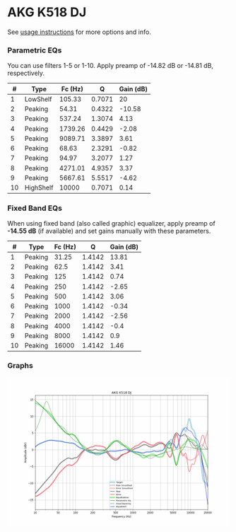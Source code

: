 # AKG K518 DJ
See [usage instructions](https://github.com/jaakkopasanen/AutoEq#usage) for more options and info.

### Parametric EQs
You can use filters 1-5 or 1-10. Apply preamp of -14.82 dB or -14.81 dB, respectively.

|   # | Type      |   Fc (Hz) |      Q |   Gain (dB) |
|-----|-----------|-----------|--------|-------------|
|   1 | LowShelf  |    105.33 | 0.7071 |       20    |
|   2 | Peaking   |     54.31 | 0.4322 |      -10.58 |
|   3 | Peaking   |    537.24 | 1.3074 |        4.13 |
|   4 | Peaking   |   1739.26 | 0.4429 |       -2.08 |
|   5 | Peaking   |   9089.71 | 3.3897 |        3.61 |
|   6 | Peaking   |     68.63 | 2.3291 |       -0.82 |
|   7 | Peaking   |     94.97 | 3.2077 |        1.27 |
|   8 | Peaking   |   4271.01 | 4.9357 |        3.37 |
|   9 | Peaking   |   5667.61 | 5.5517 |       -4.62 |
|  10 | HighShelf |  10000    | 0.7071 |        0.14 |

### Fixed Band EQs
When using fixed band (also called graphic) equalizer, apply preamp of **-14.55 dB** (if available) and set gains manually with these parameters.

|   # | Type    |   Fc (Hz) |      Q |   Gain (dB) |
|-----|---------|-----------|--------|-------------|
|   1 | Peaking |     31.25 | 1.4142 |       13.81 |
|   2 | Peaking |     62.5  | 1.4142 |        3.41 |
|   3 | Peaking |    125    | 1.4142 |        0.74 |
|   4 | Peaking |    250    | 1.4142 |       -2.65 |
|   5 | Peaking |    500    | 1.4142 |        3.06 |
|   6 | Peaking |   1000    | 1.4142 |       -0.34 |
|   7 | Peaking |   2000    | 1.4142 |       -2.56 |
|   8 | Peaking |   4000    | 1.4142 |       -0.4  |
|   9 | Peaking |   8000    | 1.4142 |        0.9  |
|  10 | Peaking |  16000    | 1.4142 |        1.46 |

### Graphs
![](./AKG%20K518%20DJ.png)
